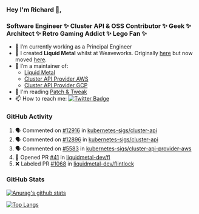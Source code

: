 ### Hey I'm Richard 👋, 

<h3 align="left">Software Engineer ✨ Cluster API & OSS Contributor ✨ Geek ✨ Architect ✨ Retro Gaming Addict ✨ Lego Fan ✨</h3>

- 🔭 I’m currently working as a Principal Engineer
- 📯 I created **Liquid Metal** whilst at Weaveworks. Originally [here](https://github.com/weaveworks-liquidmetal) but now moved [here](https://github.com/liquidmetal-dev).
- 👯 I’m a maintainer of:
  -  [Liquid Metal](https://github.com/liquidmetal-dev)
  -  [Cluster API Provider AWS](https://github.com/kubernetes-sigs/cluster-api-provider-aws)
  -  [Cluster API Provider GCP](https://github.com/kubernetes-sigs/cluster-api-provider-gcp)
- 💬 I'm reading [Patch & Tweak](https://bjooks.com/products/patch-tweak-exploring-modular-synthesis)
- 📫 How to reach me: [![Twitter Badge](https://img.shields.io/badge/-@fruit_case-00acee?style=flat&logo=Twitter&logoColor=white)](https://twitter.com/intent/follow?screen_name=fruit_case "Follow on Twitter")

### GitHub Activity 

<!--START_SECTION:activity-->
1. 🗣 Commented on [#12916](https://github.com/kubernetes-sigs/cluster-api/pull/12916#issuecomment-3467438717) in [kubernetes-sigs/cluster-api](https://github.com/kubernetes-sigs/cluster-api)
2. 🗣 Commented on [#12896](https://github.com/kubernetes-sigs/cluster-api/pull/12896#issuecomment-3467249471) in [kubernetes-sigs/cluster-api](https://github.com/kubernetes-sigs/cluster-api)
3. 🗣 Commented on [#5583](https://github.com/kubernetes-sigs/cluster-api-provider-aws/pull/5583#issuecomment-3452482463) in [kubernetes-sigs/cluster-api-provider-aws](https://github.com/kubernetes-sigs/cluster-api-provider-aws)
4. 💪 Opened PR [#41](undefined) in [liquidmetal-dev/fl](https://github.com/liquidmetal-dev/fl)
5. ❌ Labeled PR [#1068](undefined) in [liquidmetal-dev/flintlock](https://github.com/liquidmetal-dev/flintlock)
<!--END_SECTION:activity-->

### GitHub Stats

[![Anurag's github stats](https://github-readme-stats.vercel.app/api?username=richardcase&count_private=true&show_icons=true)](https://github.com/anuraghazra/github-readme-stats)

[![Top Langs](https://github-readme-stats.vercel.app/api/top-langs/?username=richardcase&hide=html&layout=compact)](https://github.com/anuraghazra/github-readme-stats)
